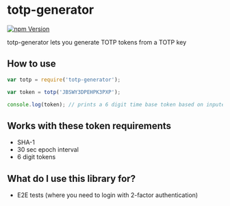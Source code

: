 # totp-generator

[![npm Version](https://img.shields.io/npm/v/totp-generator.svg)](https://www.npmjs.com/package/totp-generator)

totp-generator lets you generate TOTP tokens from a TOTP key

## How to use

```javascript
var totp = require('totp-generator');

var token = totp('JBSWY3DPEHPK3PXP');

console.log(token); // prints a 6 digit time base token based on inputed key and time
```

## Works with these token requirements

- SHA-1
- 30 sec epoch interval
- 6 digit tokens

## What do I use this library for?

- E2E tests (where you need to login with 2-factor authentication)
